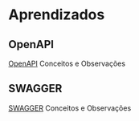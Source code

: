 # Aprendizados

## OpenAPI
[OpenAPI](https://github.com/PdroBrandao/aprendizados/tree/main/OpenAPI) Conceitos e Observações 


## SWAGGER
[SWAGGER](https://github.com/PdroBrandao/aprendizados/tree/main/SWAGGER) Conceitos e Observações 